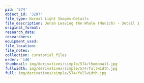 ```yaml
---
pid: '574'
object_id: '3297'
file_type: Normal Light Images›Details
file_description: Jonah Leaving the Whale (Munich) - Detail 1
original_format:
research_date:
researchers:
equipment_used:
file_location:
file_notes:
collection: curatorial_files
order: '146'
thumbnail: img/derivatives/simple/574/thumbnail.jpg
fullwidth: img/derivatives/simple/574/fullwidth.jpg
full: img/derivatives/simple/574/fullwidth.jpg
---
```


